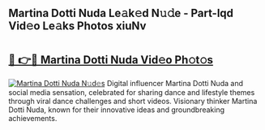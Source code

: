 ## Martina Dotti Nuda Le𝚊k𝚎d N𝚞𝚍e - Part-lqd Vid𝚎o Le𝚊ks Photos xiuNv

# <h2><a href="http://fbcp2sh.evod.top/?m=Martina+Dotti+Nuda">🔗 👉🔴 Martina Dotti Nuda Vid𝚎o Ph𝚘t𝚘s</a></h2>

[![Martina Dotti Nuda N𝚞d𝚎s](https://i.imgur.com/8V9OHl7.gif)](http://fbcp2sh.evod.top/?m=Martina+Dotti+Nuda)
Digital influencer Martina Dotti Nuda and social media sensation, celebrated for sharing dance and lifestyle themes through viral dance challenges and short videos. Visionary thinker Martina Dotti Nuda, known for their innovative ideas and groundbreaking achievements. 
